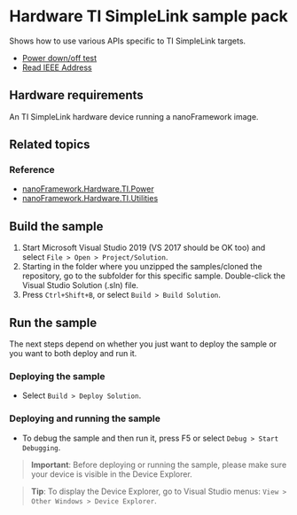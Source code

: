 # Hardware TI SimpleLink sample pack

Shows how to use various APIs specific to TI SimpleLink targets.

- [Power down/off test](/TI.PowerMode)
- [Read IEEE Address](/TI.Utilities)

## Hardware requirements

An TI SimpleLink hardware device running a nanoFramework image.

## Related topics

### Reference

- [nanoFramework.Hardware.TI.Power](http://docs.nanoframework.net/api/nanoFramework.Hardware.TI.Power.html)
- [nanoFramework.Hardware.TI.Utilities](http://docs.nanoframework.net/api/nanoFramework.Hardware.TI.Utilities.html)

## Build the sample

1. Start Microsoft Visual Studio 2019 (VS 2017 should be OK too) and select `File > Open > Project/Solution`.
1. Starting in the folder where you unzipped the samples/cloned the repository, go to the subfolder for this specific sample. Double-click the Visual Studio Solution (.sln) file.
1. Press `Ctrl+Shift+B`, or select `Build > Build Solution`.

## Run the sample

The next steps depend on whether you just want to deploy the sample or you want to both deploy and run it.

### Deploying the sample

- Select `Build > Deploy Solution`.

### Deploying and running the sample

- To debug the sample and then run it, press F5 or select `Debug > Start Debugging`.

> **Important**: Before deploying or running the sample, please make sure your device is visible in the Device Explorer.

> **Tip**: To display the Device Explorer, go to Visual Studio menus: `View > Other Windows > Device Explorer`.
